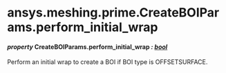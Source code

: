 <a id="ansys-meshing-prime-createboiparams-perform-initial-wrap"></a>

# ansys.meshing.prime.CreateBOIParams.perform_initial_wrap

<a id="ansys.meshing.prime.CreateBOIParams.perform_initial_wrap"></a>

#### *property* CreateBOIParams.perform_initial_wrap *: [bool](https://docs.python.org/3.11/library/functions.html#bool)*

Perform an initial wrap to create a BOI if BOI type is OFFSETSURFACE.

<!-- !! processed by numpydoc !! -->
